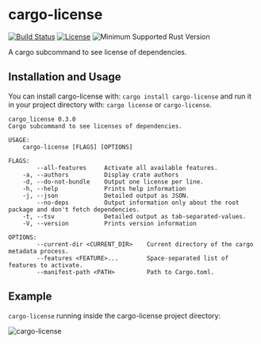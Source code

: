 # cargo-license

[![Build Status](https://secure.travis-ci.org/onur/cargo-license.svg?branch=master)](https://travis-ci.org/onur/cargo-license)
[![License](https://img.shields.io/badge/license-MIT-blue.svg)](https://raw.githubusercontent.com/onur/cargo-license/master/LICENSE)
![Minimum Supported Rust Version](https://img.shields.io/badge/rustc-1.32-red)

A cargo subcommand to see license of dependencies.

## Installation and Usage

You can install cargo-license with: `cargo install cargo-license` and
run it in your project directory with: `cargo license` or `cargo-license`.

```
cargo_license 0.3.0
Cargo subcommand to see licenses of dependencies.

USAGE:
    cargo-license [FLAGS] [OPTIONS]

FLAGS:
        --all-features     Activate all available features.
    -a, --authors          Display crate authors
    -d, --do-not-bundle    Output one license per line.
    -h, --help             Prints help information
    -j, --json             Detailed output as JSON.
        --no-deps          Output information only about the root package and don't fetch dependencies.
    -t, --tsv              Detailed output as tab-separated-values.
    -V, --version          Prints version information

OPTIONS:
        --current-dir <CURRENT_DIR>    Current directory of the cargo metadata process.
        --features <FEATURE>...        Space-separated list of features to activate.
        --manifest-path <PATH>         Path to Cargo.toml.
```

## Example

`cargo-license` running inside the cargo-license project directory:

![cargo-license](https://i.imgur.com/9KARkwP.png)
